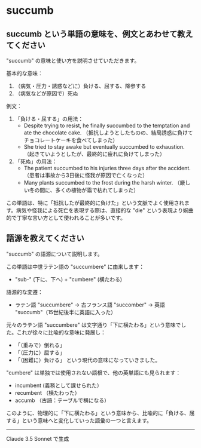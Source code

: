 # succumb

## succumb という単語の意味を、例文とあわせて教えてください

"succumb" の意味と使い方を説明させていただきます。

基本的な意味：

 1. （病気・圧力・誘惑などに）負ける、屈する、降参する
 2. （病気などが原因で）死ぬ

例文：

 1. 「負ける・屈する」の用法：
    * Despite trying to resist, he finally succumbed to the temptation and ate the chocolate cake. （抵抗しようとしたものの、結局誘惑に負けてチョコレートケーキを食べてしまった）
    * She tried to stay awake but eventually succumbed to exhaustion. （起きていようとしたが、最終的に疲れに負けてしまった）
 2. 「死ぬ」の用法：
    * The patient succumbed to his injuries three days after the accident. （患者は事故から3日後に怪我が原因で亡くなった）
    * Many plants succumbed to the frost during the harsh winter. （厳しい冬の間に、多くの植物が霜で枯れてしまった）

この単語は、特に「抵抗したが最終的に負けた」という文脈でよく使用されます。病気や怪我による死亡を表現する際は、直接的な "die" という表現より婉曲的で丁寧な言い方として使われることが多いです。

## 語源を教えてください

"succumb" の語源について説明します。

この単語は中世ラテン語の "succumbere" に由来します：

 * "sub-" (下に、下へ) + "cumbere" (横たわる)

語源的な変遷：

 * ラテン語 "succumbere" → 古フランス語 "succomber" → 英語 "succumb"（15世紀後半に英語に入った）

元々のラテン語 "succumbere" は文字通り「下に横たわる」という意味でした。これが徐々に比喩的な意味に発展し：

 * 「（重みで）倒れる」
 * 「（圧力に）屈する」
 * 「（困難に）負ける」 という現代の意味になっていきました。

"cumbere" は単独では使用されない語根で、他の英単語にも見られます：

 * incumbent (義務として課せられた）
 * recumbent （横たわった）
 * accumb （古語：テーブルで横になる）

このように、物理的に「下に横たわる」という意味から、比喩的に「負ける、屈する」という意味へと変化していった語彙の一つと言えます。

---
Claude 3.5 Sonnet で生成
